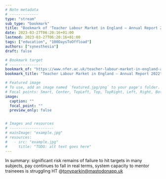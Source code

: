```yaml
---
# Note metadata
# -------------
type: "stream"
sub_type: "bookmark"
title: "Bookmark of 'Teacher Labour Market in England – Annual Report 2022'"
date: 2023-03-27T06:20:16+01:00
lastmod: 2023-03-27T06:20:16+01:00
tags: ["education", "100DaysToOffload"]
authors: ["synesthesia"]
draft: false

# Bookmark target
# ---------------
bookmark_of: "https://www.nfer.ac.uk/teacher-labour-market-in-england-annual-report-2022/"
bookmark_title: "Teacher Labour Market in England – Annual Report 2022"

# Featured image
# To use, add an image named `featured.jpg/png` to your page's folder.
# Focal points: Smart, Center, TopLeft, Top, TopRight, Left, Right, BottomLeft, Bottom, BottomRight.
image:
  caption: ""
  focal_point: ""
  preview_only: false


# Images and resources
# --------------------
# mainImage: "example.jpg"
# resources:
#   - src: "example.jpg"
#     title: "TODO: alt text goes here"
---
```

In summary: significant risk remains of failure to hit targets in many subjects, pay continues to fall in real terms, system capacity to mentor traineees is struggling   HT @tonyparkin@mastodonapp.uk

